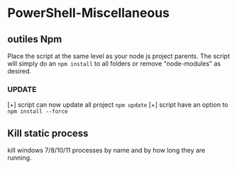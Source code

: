 # PowerShell-Miscellaneous

## outiles Npm
Place the script at the same level as your node js project parents.
The script will simply do an `npm install` to all folders or remove "node-modules" as desired.

### UPDATE
[+] script can now update all project `npm update`
[+] script have an option to `npm install --force` 

## Kill static process
kill windows 7/8/10/11 processes by name and by how long they are running.
